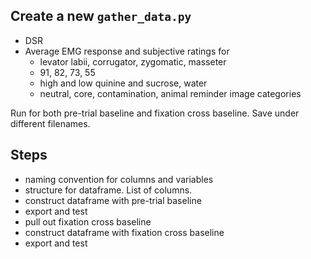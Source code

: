 ## Create a new `gather_data.py`

- DSR
- Average EMG response and subjective ratings for
    - levator labii, corrugator, zygomatic, masseter
    - 91, 82, 73, 55
    - high and low quinine and sucrose, water
    - neutral, core, contamination, animal reminder image categories

Run for both pre-trial baseline and fixation cross baseline.
Save under different filenames.


## Steps

- naming convention for columns and variables
- structure for dataframe. List of columns.
- construct dataframe with pre-trial baseline
- export and test
- pull out fixation cross baseline
- construct dataframe with fixation cross baseline
- export and test

